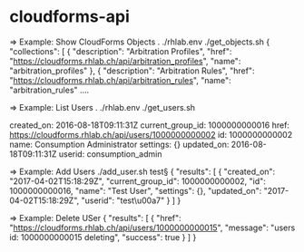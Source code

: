 # cloudforms-api

=> Example: Show CloudForms Objects
. ./rhlab.env
./get_objects.sh
{
    "collections": [
        {
            "description": "Arbitration Profiles",
            "href": "https://cloudforms.rhlab.ch/api/arbitration_profiles",
            "name": "arbitration_profiles"
        },
        {
            "description": "Arbitration Rules",
            "href": "https://cloudforms.rhlab.ch/api/arbitration_rules",
            "name": "arbitration_rules"
....

=> Example: List Users
. ./rhlab.env
./get_users.sh

created_on: 2016-08-18T09:11:31Z
current_group_id: 1000000000016
href: https://cloudforms.rhlab.ch/api/users/1000000000002
id: 1000000000002
name: Consumption Administrator
settings: {}
updated_on: 2016-08-18T09:11:31Z
userid: consumption_admin

=> Example: Add Users
./add_user.sh test§
{
    "results": [
        {
            "created_on": "2017-04-02T15:18:29Z",
            "current_group_id": 1000000000002,
            "id": 1000000000016,
            "name": "Test User",
            "settings": {},
            "updated_on": "2017-04-02T15:18:29Z",
            "userid": "test\u00a7"
        }
    ]
}

=> Example: Delete USer
{
    "results": [
        {
            "href": "https://cloudforms.rhlab.ch/api/users/1000000000015",
            "message": "users id: 1000000000015 deleting",
            "success": true
        }
    ]
}

